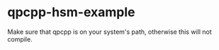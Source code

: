 # qpcpp-hsm-example

Make sure that qpcpp is on your system's path, otherwise this will not compile.
